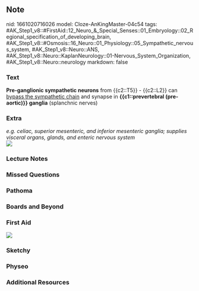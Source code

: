 ## Note
nid: 1661020716026
model: Cloze-AnKingMaster-04c54
tags: #AK_Step1_v8::#FirstAid::12_Neuro_&_Special_Senses::01_Embryology::02_Regional_specification_of_developing_brain, #AK_Step1_v8::#Osmosis::16_Neuro::01_Physiology::05_Sympathetic_nervous_system, #AK_Step1_v8::Neuro::ANS, #AK_Step1_v8::Neuro::KaplanNeurology::01-Nervous_System_Organization, #AK_Step1_v8::Neuro::neurology
markdown: false

### Text
<div>
  <b>Pre-ganglionic sympathetic neurons</b> from {{c2::T5}} -
  {{c2::L2}} can <u>bypass the sympathetic chain</u> and synapse in
  <b>{{c1::prevertebral (pre-aortic)}} ganglia</b> (splanchnic
  nerves)
</div>

### Extra
<div>
  <i>e.g. celiac, superior mesenteric, and inferior mesenteric
  ganglia; supplies visceral organs, glands, and enteric nervous
  system</i>
</div>
<div><img src="paste-225266739708383.jpg"></div>

### Lecture Notes


### Missed Questions


### Pathoma


### Boards and Beyond


### First Aid
<img src="tmp1WT_Sf.png">

### Sketchy


### Physeo


### Additional Resources

